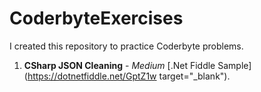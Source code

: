 # CoderbyteExercises
I created this repository to practice Coderbyte problems.


1. **CSharp JSON Cleaning** - *Medium* [.Net Fiddle Sample](https://dotnetfiddle.net/GptZ1w target="_blank").
